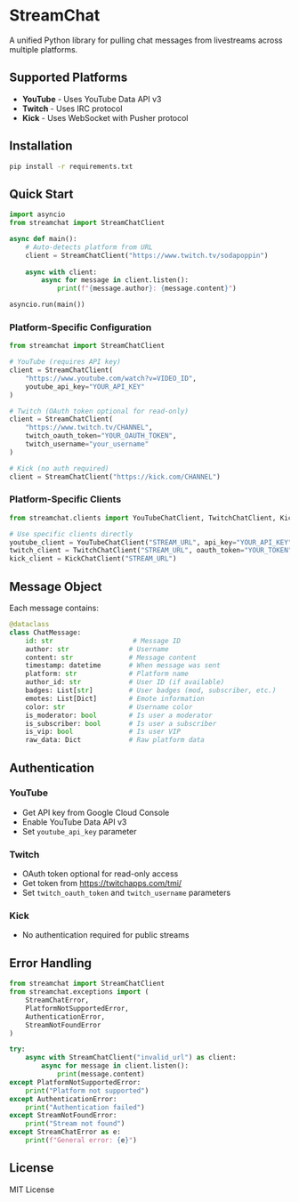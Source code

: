 # StreamChat

A unified Python library for pulling chat messages from livestreams across multiple platforms.

## Supported Platforms

- **YouTube** - Uses YouTube Data API v3
- **Twitch** - Uses IRC protocol
- **Kick** - Uses WebSocket with Pusher protocol

## Installation

```bash
pip install -r requirements.txt
```

## Quick Start

```python
import asyncio
from streamchat import StreamChatClient

async def main():
    # Auto-detects platform from URL
    client = StreamChatClient("https://www.twitch.tv/sodapoppin")
    
    async with client:
        async for message in client.listen():
            print(f"{message.author}: {message.content}")

asyncio.run(main())
```

### Platform-Specific Configuration

```python
from streamchat import StreamChatClient

# YouTube (requires API key)
client = StreamChatClient(
    "https://www.youtube.com/watch?v=VIDEO_ID",
    youtube_api_key="YOUR_API_KEY"
)

# Twitch (OAuth token optional for read-only)
client = StreamChatClient(
    "https://www.twitch.tv/CHANNEL",
    twitch_oauth_token="YOUR_OAUTH_TOKEN",
    twitch_username="your_username"
)

# Kick (no auth required)
client = StreamChatClient("https://kick.com/CHANNEL")
```

### Platform-Specific Clients

```python
from streamchat.clients import YouTubeChatClient, TwitchChatClient, KickChatClient

# Use specific clients directly
youtube_client = YouTubeChatClient("STREAM_URL", api_key="YOUR_API_KEY")
twitch_client = TwitchChatClient("STREAM_URL", oauth_token="YOUR_TOKEN")
kick_client = KickChatClient("STREAM_URL")
```

## Message Object

Each message contains:

```python
@dataclass
class ChatMessage:
    id: str                    # Message ID
    author: str               # Username
    content: str              # Message content
    timestamp: datetime       # When message was sent
    platform: str             # Platform name
    author_id: str            # User ID (if available)
    badges: List[str]         # User badges (mod, subscriber, etc.)
    emotes: List[Dict]        # Emote information
    color: str                # Username color
    is_moderator: bool        # Is user a moderator
    is_subscriber: bool       # Is user a subscriber
    is_vip: bool              # Is user VIP
    raw_data: Dict            # Raw platform data
```

## Authentication

### YouTube
- Get API key from Google Cloud Console
- Enable YouTube Data API v3
- Set `youtube_api_key` parameter

### Twitch
- OAuth token optional for read-only access
- Get token from https://twitchapps.com/tmi/
- Set `twitch_oauth_token` and `twitch_username` parameters

### Kick
- No authentication required for public streams

## Error Handling

```python
from streamchat import StreamChatClient
from streamchat.exceptions import (
    StreamChatError,
    PlatformNotSupportedError,
    AuthenticationError,
    StreamNotFoundError
)

try:
    async with StreamChatClient("invalid_url") as client:
        async for message in client.listen():
            print(message.content)
except PlatformNotSupportedError:
    print("Platform not supported")
except AuthenticationError:
    print("Authentication failed")
except StreamNotFoundError:
    print("Stream not found")
except StreamChatError as e:
    print(f"General error: {e}")
```

## License

MIT License